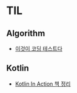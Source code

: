 # TIL

## Algorithm
* [이것이 코딩 테스트다](https://github.com/ohhoooo/TIL/blob/main/algorithm/%EC%9D%B4%EA%B2%83%EC%9D%B4%20%EC%BD%94%EB%94%A9%20%ED%85%8C%EC%8A%A4%ED%8A%B8%EB%8B%A4/%EB%B3%B5%EC%9E%A1%EB%8F%84/README.md)

## Kotlin
* [Kotlin In Action 책 정리](https://github.com/ohhoooo/TIL/blob/main/kotlin/kotlin_in_action.md)